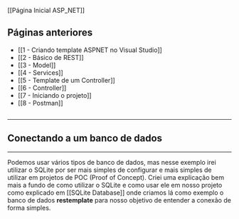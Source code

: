 [[Página Inicial ASP_NET]]

## Páginas anteriores
- [[1 - Criando template ASPNET no Visual Studio]]
- [[2 - Básico de REST]]
- [[3 - Model]]
- [[4 - Services]]
- [[5 - Template de um Controller]]
- [[6 - Controller]]
- [[7 - Iniciando o projeto]]
- [[8 - Postman]]

```table-of-contents
```

---
## Conectando a um banco de dados
---
Podemos usar vários tipos de banco de dados, mas nesse exemplo irei utilizar o SQLite por ser mais simples de configurar e mais simples de utilizar em projetos de POC (Proof of Concept).
Criei uma explicação bem mais a fundo de como utilizar o SQLite e como usar ele em nosso projeto como explicado em [[SQLite Database]] onde criamos lá como exemplo o banco de dados **restemplate** para nosso objetivo de entender a conexão de forma simples.


